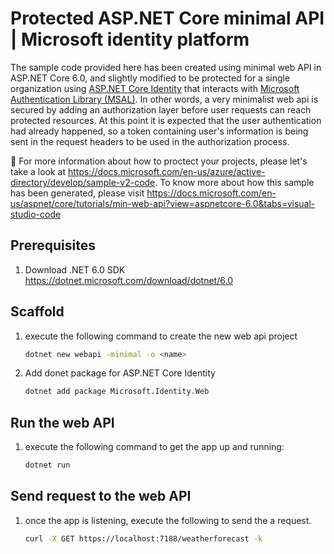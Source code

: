 # Protected ASP.NET Core minimal API | Microsoft identity platform

The sample code provided here has been created using minimal web API in ASP.NET Core 6.0, and slightly modified to be protected for a single organization using [ASP.NET Core Identity](https://docs.microsoft.com/en-us/aspnet/core/security/authentication/identity?view=aspnetcore-6.0) that interacts with [Microsoft Authentication Library (MSAL)](https://docs.microsoft.com/en-us/azure/active-directory/develop/msal-overview).  In other words, a very minimalist web api is secured by adding an authorization layer before user requests can reach protected resources.  At this point it is expected that the user authentication had already happened, so a token containing user's information is being sent in the request headers to be used in the authorization process.

:link: For more information about how to proctect your projects, please let's take a look at https://docs.microsoft.com/en-us/azure/active-directory/develop/sample-v2-code. To know more about how this sample has been generated, please visit https://docs.microsoft.com/en-us/aspnet/core/tutorials/min-web-api?view=aspnetcore-6.0&tabs=visual-studio-code

## Prerequisites

1. Download .NET 6.0 SDK https://dotnet.microsoft.com/download/dotnet/6.0

## Scaffold

1. execute the following command to create the new web api project

   ```bash
   dotnet new webapi -minimal -o <name>
   ```

1. Add donet package for ASP.NET Core Identity

   ```bash
   dotnet add package Microsoft.Identity.Web
   ```

## Run the web API

1. execute the following command to get the app up and running:

   ```bash
   dotnet run
   ```

## Send request to the web API

1. once the app is listening, execute the following to send the a request.

   ```bash
   curl -X GET https://localhost:7188/weatherforecast -k
   ```

